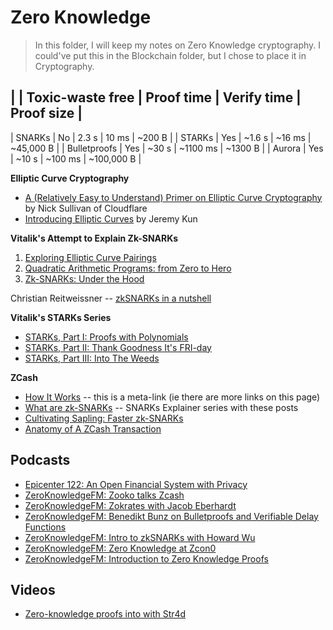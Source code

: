 # Zero Knowledge
> In this folder, I will keep my notes on Zero Knowledge cryptography. I could've put this in the Blockchain folder, but I chose to place it in Cryptography.

|               |   Toxic-waste free    |   Proof time  |   Verify time |   Proof size  |
-----------------------------------------------------------------------------------------
|  SNARKs       |           No          |      2.3 s    |       10 ms   |     ~200 B    |
|  STARKs       |           Yes         |     ~1.6 s    |      ~16 ms   |  ~45,000 B    |
| Bulletproofs  |           Yes         |     ~30 s     |    ~1100 ms   |    ~1300 B    |
|  Aurora       |           Yes         |     ~10 s     |     ~100 ms   | ~100,000 B    |

**Elliptic Curve Cryptography**<br>
* [A (Relatively Easy to Understand) Primer on Elliptic Curve Cryptography](https://blog.cloudflare.com/a-relatively-easy-to-understand-primer-on-elliptic-curve-cryptography/) by Nick Sullivan of Cloudflare
* [Introducing Elliptic Curves](https://jeremykun.com/2014/02/08/introducing-elliptic-curves/) by Jeremy Kun

**Vitalik's Attempt to Explain Zk-SNARKs**<br>
1. [Exploring Elliptic Curve Pairings](https://medium.com/@VitalikButerin/exploring-elliptic-curve-pairings-c73c1864e627)
2. [Quadratic Arithmetic Programs: from Zero to Hero](https://medium.com/@VitalikButerin/quadratic-arithmetic-programs-from-zero-to-hero-f6d558cea649)
3. [Zk-SNARKs: Under the Hood](https://medium.com/@VitalikButerin/zk-snarks-under-the-hood-b33151a013f6)

Christian Reitweissner -- [zkSNARKs in a nutshell](https://blog.ethereum.org/2016/12/05/zksnarks-in-a-nutshell/)

**Vitalik's STARKs Series**<br>
* [STARKs, Part I: Proofs with Polynomials](https://blog.ethereum.org/2016/12/05/zksnarks-in-a-nutshell/)
* [STARKs, Part II: Thank Goodness It's FRI-day](https://vitalik.ca/general/2017/11/22/starks_part_2.html)
* [STARKs, Part III: Into The Weeds](https://vitalik.ca/general/2018/07/21/starks_part_3.html)

**ZCash**<br>
* [How It Works](https://z.cash/technology/) -- this is a meta-link (ie there are more links on this page)
* [What are zk-SNARKs](https://z.cash/technology/zksnarks/) -- SNARKs Explainer series with these posts
* [Cultivating Sapling: Faster zk-SNARKs](https://z.cash/blog/cultivating-sapling-faster-zksnarks)
* [Anatomy of A ZCash Transaction](https://z.cash/blog/anatomy-of-zcash/)

## Podcasts

* [Epicenter 122: An Open Financial System with Privacy](https://www.youtube.com/watch?v=M7CMU5OMEgE)
* [ZeroKnowledgeFM: Zooko talks Zcash](https://www.zeroknowledge.fm/50)
* [ZeroKnowledgeFM: Zokrates with Jacob Eberhardt](https://www.zeroknowledge.fm/41)
* [ZeroKnowledgeFM: Benedikt Bunz on Bulletproofs and Verifiable Delay Functions](https://www.zeroknowledge.fm/40)
* [ZeroKnowledgeFM: Intro to zkSNARKs with Howard Wu](https://www.zeroknowledge.fm/38)
* [ZeroKnowledgeFM: Zero Knowledge at Zcon0](https://www.zeroknowledge.fm/32)
* [ZeroKnowledgeFM: Introduction to Zero Knowledge Proofs](https://www.zeroknowledge.fm/21)

## Videos

* [Zero-knowledge proofs into with Str4d](https://www.youtube.com/watch?v=Y9YgRDJAFEE&t=12s)